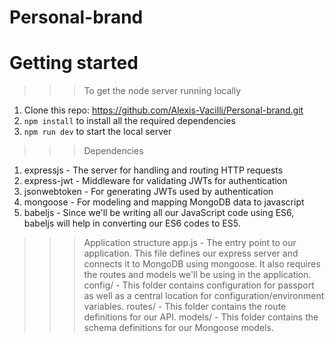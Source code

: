# Personal-brand

# Getting started 

>>> To get the node server running locally 

1. Clone this repo: https://github.com/Alexis-Vacilli/Personal-brand.git
2. `npm install` to install all the required dependencies
3. `npm run dev` to start the local server 

>>> Dependencies 

1. expressjs - The server for handling and routing HTTP requests
2. express-jwt - Middleware for validating JWTs for authentication
3. jsonwebtoken - For generating JWTs used by authentication
4. mongoose - For modeling and mapping MongoDB data to javascript
5. babeljs - Since we'll be writing all our JavaScript code using ES6, babeljs will help in converting our ES6 codes to ES5.

>>> Application structure 
app.js - The entry point to our application. This file defines our express server and connects it to MongoDB using mongoose. It also requires the routes and models we'll be using in the application.
config/ - This folder contains configuration for passport as well as a central location for configuration/environment variables.
routes/ - This folder contains the route definitions for our API.
models/ - This folder contains the schema definitions for our Mongoose models. 